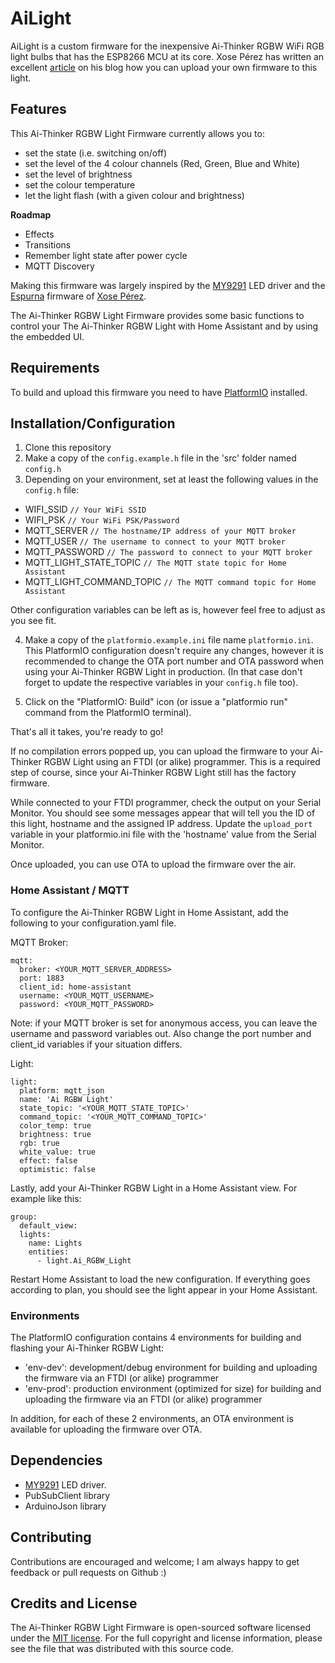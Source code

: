 # AiLight

AiLight is a custom firmware for the inexpensive Ai-Thinker RGBW WiFi RGB light bulbs that has the ESP8266 MCU at its core. Xose Pérez has written an excellent [article](http://tinkerman.cat/ailight-hackable-rgbw-light-bulb/) on his blog how you can upload your own firmware to this light.

## Features

This Ai-Thinker RGBW Light Firmware currently allows you to:

- set the state (i.e. switching on/off)
- set the level of the 4 colour channels (Red, Green, Blue and White)
- set the level of brightness
- set the colour temperature
- let the light flash (with a given colour and brightness)

**Roadmap**

- Effects
- Transitions
- Remember light state after power cycle
- MQTT Discovery

Making this firmware was largely inspired by the [MY9291](https://github.com/xoseperez/my9291) LED driver and the [Espurna](https://bitbucket.org/xoseperez/espurna) firmware of [Xose Pérez](https://github.com/xoseperez).

The Ai-Thinker RGBW Light Firmware provides some basic functions to control your The Ai-Thinker RGBW Light with Home Assistant and by using the embedded UI.

## Requirements

To build and upload this firmware you need to have [PlatformIO](http://platformio.org/) installed.

## Installation/Configuration

1. Clone this repository
2. Make a copy of the `config.example.h` file in the 'src' folder named `config.h`
3. Depending on your environment, set at least the following values in the `config.h` file:

  - WIFI_SSID `// Your WiFi SSID`
  - WIFI_PSK `// Your WiFi PSK/Password`
  - MQTT_SERVER `// The hostname/IP address of your MQTT broker`
  - MQTT_USER `// The username to connect to your MQTT broker`
  - MQTT_PASSWORD `// The password to connect to your MQTT broker`
  - MQTT_LIGHT_STATE_TOPIC `// The MQTT state topic for Home Assistant`
  - MQTT_LIGHT_COMMAND_TOPIC `// The MQTT command topic for Home Assistant`

  Other configuration variables can be left as is, however feel free to adjust as you see fit.

4. Make a copy of the `platformio.example.ini` file name `platformio.ini`. This PlatformIO configuration doesn't require any changes, however it is recommended to change the OTA port number and OTA password when using your Ai-Thinker RGBW Light in production. (In that case don't forget to update the respective variables in your `config.h` file too).

5. Click on the "PlatformIO: Build" icon (or issue a "platformio run" command from the PlatformIO terminal).

That's all it takes, you're ready to go!

If no compilation errors popped up, you can upload the firmware to your Ai-Thinker RGBW Light using an FTDI (or alike) programmer. This is a required step of course, since your Ai-Thinker RGBW Light still has the factory firmware.

While connected to your FTDI programmer, check the output on your Serial Monitor. You should see some messages appear that will tell you the ID of this light, hostname and the assigned IP address. Update the `upload_port` variable in your platformio.ini file with the 'hostname' value from the Serial Monitor.

Once uploaded, you can use OTA to upload the firmware over the air.


### Home Assistant / MQTT
To configure the Ai-Thinker RGBW Light in Home Assistant, add the following to your configuration.yaml file.

MQTT Broker:

    mqtt:
      broker: <YOUR_MQTT_SERVER_ADDRESS>
      port: 1883
      client_id: home-assistant
      username: <YOUR_MQTT_USERNAME>
      password: <YOUR_MQTT_PASSWORD>
Note: if your MQTT broker is set for anonymous access, you can leave the username and password variables out. Also change the port number and client_id variables if your situation differs.

Light:

    light:
      platform: mqtt_json
      name: 'Ai RGBW Light'
      state_topic: '<YOUR_MQTT_STATE_TOPIC>'
      command_topic: '<YOUR_MQTT_COMMAND_TOPIC>'
      color_temp: true
      brightness: true
      rgb: true
      white_value: true
      effect: false
      optimistic: false

Lastly, add your Ai-Thinker RGBW Light in a Home Assistant view. For example like this:

    group:
      default_view:
      lights:
        name: Lights
        entities:
          - light.Ai_RGBW_Light

Restart Home Assistant to load the new configuration. If everything goes according to plan, you should see the light appear in your Home Assistant.

### Environments

The PlatformIO configuration contains 4 environments for building and flashing your Ai-Thinker RGBW Light:

- 'env-dev': development/debug environment for building and uploading the firmware via an FTDI (or alike) programmer
- 'env-prod': production environment (optimized for size) for building and uploading the firmware via an FTDI (or alike) programmer

In addition, for each of these 2 environments, an OTA environment is available for uploading the firmware over OTA.

## Dependencies

- [MY9291](https://github.com/xoseperez/my9291) LED driver.
- PubSubClient library
- ArduinoJson library

## Contributing

Contributions are encouraged and welcome; I am always happy to get feedback or pull requests on Github :)

## Credits and License

The Ai-Thinker RGBW Light Firmware is open-sourced software licensed under the [MIT license](http://opensource.org/licenses/MIT). For the full copyright and license information, please see the <license> file that was distributed with this source code.</license>

